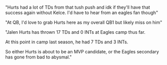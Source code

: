 "Hurts had a lot of TDs from that tush push and idk if they'll have that success again without Kelce. I'd have to hear from an eagles fan though"

"At QB, I'd love to grab Hurts here as my overall QB1 but likely miss on him"

"Jalen Hurts has thrown 17 TDs and 0 INTs at Eagles camp thus far.

At this point in camp last season, he had 7 TDs and 3 INTs.

So either Hurts is about to be an MVP candidate, or the Eagles secondary has gone from bad to abysmal."